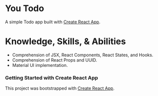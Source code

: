 # You Todo
A simple Todo app built with [Create React App](https://github.com/facebook/create-react-app).

# Knowledge, Skills, & Abilities
- Comprehension of JSX, React Components, React States, and Hooks.
- Comprehension of React Props and UUID.
- Material UI implementation.

### Getting Started with Create React App

This project was bootstrapped with [Create React App](https://github.com/facebook/create-react-app).

